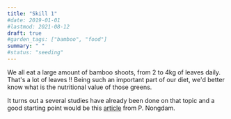 ```yaml
---
title: "Skill 1"
#date: 2019-01-01
#lastmod: 2021-08-12
draft: true
#garden_tags: ["bamboo", "food"]
summary: " "
#status: "seeding"
---
```


We all eat a large amount of bamboo shoots, from 2 to 4kg of leaves daily. That's a lot of leaves !! 
Being such an important part of our diet, we'd better know what is the nutritional value of those greens.

It turns out a several studies have already been done on that topic and a good starting point would be this [article](https://www.hindawi.com/journals/isrn/2014/679073/) from P. Nongdam.